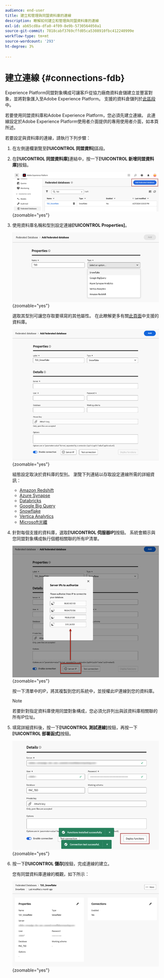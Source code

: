 ```yaml
---
audience: end-user
title: 建立和管理與同盟資料庫的連線
description: 瞭解如何建立和管理與同盟資料庫的連線
exl-id: ab65cd8a-dfa0-4f09-8e9b-5730564050a1
source-git-commit: 7818cabf3769cffd05ca5308910fbc412240999e
workflow-type: tm+mt
source-wordcount: '293'
ht-degree: 3%

---
```


# 建立連線 {#connections-fdb}

Experience Platform同盟對象構成可讓客戶從協力廠商資料倉儲建立並豐富對象，並將對象匯入至Adobe Experience Platform。 支援的資料倉儲列於[此區段](../start/access-prerequisites.md#supported-systems)中。

若要使用同盟資料庫和Adobe Experience Platform，您必須先建立連線。 此連線設定於Adobe Experience Platform使用者介面提供的專用使用者介面，如本頁所述。

若要設定與資料庫的連線，請執行下列步驟：

1. 在左側邊欄瀏覽至&#x200B;**[!UICONTROL 同盟資料]**&#x200B;區段。

1. 在&#x200B;**[!UICONTROL 同盟資料庫]**&#x200B;連結中，按一下&#x200B;**[!UICONTROL 新增同盟資料庫]**&#x200B;按鈕。

   ![](assets/connections_list.png){zoomable="yes"}

1. 使用資料庫名稱和型別設定連線&#x200B;**[!UICONTROL Properties]**。

   ![](assets/connections_name.png){zoomable="yes"}

   選取其型別可讓您存取要填寫的其他屬性。 在此瞭解更多有關[此頁面](federated-db.md)中支援的資料庫。

   ![](assets/connections_details.png){zoomable="yes"}

   組態設定取決於資料庫的型別。 瀏覽下列連結以存取設定連線所需的詳細資訊：

   * [Amazon Redshift](federated-db.md#amazon-redshift)
   * [Azure Synapse](federated-db.md#azure-synapse-redshift)
   * [Databricks](federated-db.md#databricks)
   * [Google Big Query](federated-db.md#google-big-query)
   * [Snowflake](federated-db.md#snowflake)
   * [Vertica Analytics](federated-db.md#vertica-analytics)
   * [Microsoft光纖](federated-db.md#microsoft-fabric)

1. 針對每個支援的資料庫，選取&#x200B;**[!UICONTROL 伺服器IP]**&#x200B;按鈕。 系統會顯示與您同盟對象構成執行個體相關聯的所有IP清單。

   ![](assets/connections_server_IPs.png){zoomable="yes"}

   按一下清單中的IP，將其複製到您的系統中，並授權此IP連線到您的資料庫。

   >[!NOTE]
   >
   >若要針對指定資料庫使用同盟對象構成，您必須允許列出與該資料庫相關聯的所有IP位址。

1. 填寫詳細資料後，按一下&#x200B;**[!UICONTROL 測試連線]**&#x200B;按鈕，再按一下&#x200B;**[!UICONTROL 部署函式]**&#x200B;按鈕。

   ![](assets/connections_testdeploy.png){zoomable="yes"}

1. 按一下&#x200B;**[!UICONTROL 儲存]**&#x200B;按鈕，完成連線的建立。

   您有同盟資料庫連線的概觀，如下所示：

   ![](assets/connections_overview.png){zoomable="yes"}
